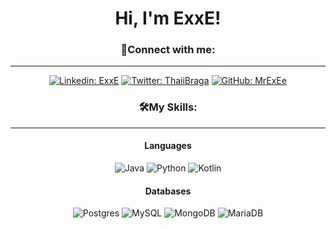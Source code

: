 
<h1 align="center"> Hi, I'm ExxE!</h1>

<div align="center">


<h3 align="center"> 📌Connect with me: </h3>
<hr>

[![Linkedin: ExxE](https://img.shields.io/badge/ExxE-blue?style=plastic&logo=Linkedin)](https://www.linkedin.com/in/miguel-morote-blesa-16293a291/) 
[![Twitter: ThaiiBraga](https://img.shields.io/badge/%40SirKiller9-black?style=flat&logo=x&label=Follow&labelColor=black&color=white)](https://twitter.com/SirKiller9)
[![GitHub: MrExEe](https://img.shields.io/github/followers/MrExEe?label=follow&style=social)](https://github.com/MrExEe) 




<h3 align="center"> 🛠️My Skills: </h3>
<hr>
<h4> Languages</h4>

![Java](https://img.shields.io/badge/java-%23ED8B00.svg?style=for-the-badge&logo=openjdk&logoColor=white)
![Python](https://img.shields.io/badge/python-3670A0?style=for-the-badge&logo=python&logoColor=ffdd54)
![Kotlin](https://img.shields.io/badge/kotlin-%237F52FF.svg?style=for-the-badge&logo=kotlin&logoColor=white)



<h4 align="center"> Databases </h4>

![Postgres](https://img.shields.io/badge/postgres-%23316192.svg?style=for-the-badge&logo=postgresql&logoColor=white)
![MySQL](https://img.shields.io/badge/mysql-%2300f.svg?style=for-the-badge&logo=mysql&logoColor=white)
![MongoDB](https://img.shields.io/badge/MongoDB-%234ea94b.svg?style=for-the-badge&logo=mongodb&logoColor=white)
![MariaDB](https://img.shields.io/badge/MariaDB-003545?style=for-the-badge&logo=mariadb&logoColor=white)

</div>





